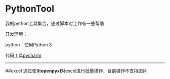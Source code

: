 # PythonTool
我的python工具集合，通过脚本对工作有一些帮助

开发环境：

python：使用Python 3

代码工具[pycharm](https://www.jetbrains.com/pycharm/)

---
##excel
通过使用**openpyxl**对excel进行批量操作，目前操作不支持图片
